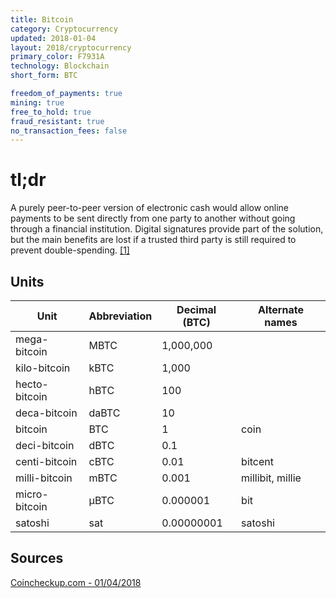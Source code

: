 ```yaml
---
title: Bitcoin
category: Cryptocurrency
updated: 2018-01-04
layout: 2018/cryptocurrency
primary_color: F7931A
technology: Blockchain
short_form: BTC

freedom_of_payments: true
mining: true
free_to_hold: true
fraud_resistant: true 
no_transaction_fees: false
---
```


# tl;dr

A purely peer-to-peer version of electronic cash would allow online payments to be sent directly from one party to another without going through a financial institution. Digital signatures provide part of the solution, but the main benefits are lost if a trusted third party is still required to prevent double-spending. [[1]](#source-1)

## Units

<table>
    <thead>
        <tr>
            <th> Unit </th>
            <th> Abbreviation </th>
            <th> Decimal (BTC) </th>
            <th> Alternate names </th>
        </tr>
    </thead>
    <tbody>
        <tr>
            <td> mega-bitcoin </td>
            <td> MBTC </td>
            <td> 1,000,000</td>
            <td> </td>
        </tr>
        <tr>
            <td> kilo-bitcoin </td>
            <td> kBTC </td>
            <td> 1,000</td>
            <td> </td>
        </tr>
        <tr>
            <td> hecto-bitcoin </td>
            <td> hBTC </td>
            <td> 100</td>
            <td> </td>
        </tr>
        <tr>
            <td> deca-bitcoin </td>
            <td> daBTC </td>
            <td> 10 </td>
            <td> </td>
        </tr>
        <tr>
            <td> bitcoin </td>
            <td> BTC </td>
            <td> 1 </td>
            <td> coin </td>
        </tr>
        <tr>
            <td> deci-bitcoin </td>
            <td> dBTC </td>
            <td> 0.1 </td>
            <td> </td>
        </tr>
        <tr>
            <td> centi-bitcoin </td>
            <td> cBTC </td>
            <td> 0.01 </td>
            <td> bitcent </td>
        </tr>
        <tr>
            <td> milli-bitcoin </td>
            <td> mBTC </td>
            <td> 0.001 </td>
            <td> millibit, millie </td>
        </tr>
        <tr>
            <td> micro-bitcoin </td>
            <td> μBTC </td>
            <td> 0.000001 </td>
            <td> bit </td>
        </tr>
        <tr>
            <td> satoshi </td>
            <td> sat </td>
            <td> 0.00000001 </td>
            <td> satoshi </td>
        </tr>
    </tbody>
</table>

## Sources
<a href="https://coincheckup.com/coins/bitcoin/purpose" id="source-1">Coincheckup.com - 01/04/2018